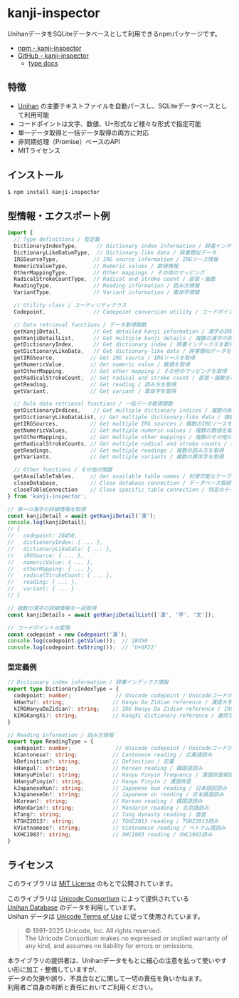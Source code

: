 # kanji-inspector

UnihanデータをSQLiteデータベースとして利用できるnpmパッケージです。

* [npm - kanji-inspector](https://www.npmjs.com/package/kanji-inspector)
* [GitHub - kanji-inspector](https://github.com/ykhirao/kanji-inspector)
  * [type docs](https://github.com/ykhirao/kanji-inspector/blob/main/TYPE.md)

## 特徴
- [Unihan](https://www.unicode.org/charts/unihan.html) の主要テキストファイルを自動パースし、SQLiteデータベースとして利用可能
- コードポイントは文字、数値、U+形式など様々な形式で指定可能
- 単一データ取得と一括データ取得の両方に対応
- 非同期処理（Promise）ベースのAPI
- MITライセンス

## インストール

```bash
$ npm install kanji-inspector
```

## 型情報・エクスポート例

```typescript
import {
  // Type definitions / 型定義
  DictionaryIndexType,      // Dictionary index information / 辞書インデックス情報
  DictionaryLikeDatumType,  // Dictionary-like data / 辞書類似データ
  IRGSourceType,           // IRG source information / IRGソース情報
  NumericValueType,        // Numeric values / 数値情報
  OtherMappingType,        // Other mappings / その他のマッピング
  RadicalStrokeCountType,  // Radical and stroke count / 部首・画数
  ReadingType,             // Reading information / 読み方情報
  VariantType,             // Variant information / 異体字情報

  // Utility class / ユーティリティクラス
  Codepoint,               // Codepoint conversion utility / コードポイント変換ユーティリティ

  // Data retrieval functions / データ取得関数
  getKanjiDetail,          // Get detailed kanji information / 漢字の詳細情報を取得
  getKanjiDetailList,      // Get multiple kanji details / 複数の漢字の詳細を取得
  getDictionaryIndex,      // Get dictionary index / 辞書インデックスを取得
  getDictionaryLikeData,   // Get dictionary-like data / 辞書類似データを取得
  getIRGSource,           // Get IRG source / IRGソースを取得
  getNumericValue,        // Get numeric value / 数値を取得
  getOtherMapping,        // Get other mapping / その他のマッピングを取得
  getRadicalStrokeCount,  // Get radical and stroke count / 部首・画数を取得
  getReading,             // Get reading / 読み方を取得
  getVariant,             // Get variant / 異体字を取得

  // Bulk data retrieval functions / 一括データ取得関数
  getDictionaryIndices,    // Get multiple dictionary indices / 複数の辞書インデックスを取得
  getDictionaryLikeDataList, // Get multiple dictionary-like data / 複数の辞書類似データを取得
  getIRGSources,          // Get multiple IRG sources / 複数のIRGソースを取得
  getNumericValues,       // Get multiple numeric values / 複数の数値を取得
  getOtherMappings,       // Get multiple other mappings / 複数のその他のマッピングを取得
  getRadicalStrokeCounts, // Get multiple radical and stroke counts / 複数の部首・画数を取得
  getReadings,            // Get multiple readings / 複数の読み方を取得
  getVariants,            // Get multiple variants / 複数の異体字を取得

  // Other functions / その他の関数
  getAvailableTables,     // Get available table names / 利用可能なテーブル名を取得
  closeDatabase,          // Close database connection / データベース接続を閉じる
  closeTableConnection    // Close specific table connection / 特定のテーブル接続を閉じる
} from 'kanji-inspector';

// 単一の漢字の詳細情報を取得
const kanjiDetail = await getKanjiDetail('漢');
console.log(kanjiDetail);
// {
//   codepoint: 28450,
//   dictionaryIndex: { ... },
//   dictionaryLikeData: { ... },
//   iRGSource: { ... },
//   numericValue: { ... },
//   otherMapping: { ... },
//   radicalStrokeCount: { ... },
//   reading: { ... },
//   variant: { ... }
// }

// 複数の漢字の詳細情報を一括取得
const kanjiDetails = await getKanjiDetailList(['漢', '字', '文']);

// コードポイントの変換
const codepoint = new Codepoint('漢');
console.log(codepoint.getValue());  // 28450
console.log(codepoint.toString());  // 'U+6F22'
```

### 型定義例

```typescript
// Dictionary index information / 辞書インデックス情報
export type DictionaryIndexType = {
  codepoint: number;              // Unicode codepoint / Unicodeコードポイント
  kHanYu?: string;               // Hanyu Da Zidian reference / 漢語大字典参照
  kIRGHanyuDaZidian?: string;    // IRG Hanyu Da Zidian reference / IRG漢語大字典参照
  kIRGKangXi?: string;           // KangXi dictionary reference / 康煕字典参照
}

// Reading information / 読み方情報
export type ReadingType = {
  codepoint: number;              // Unicode codepoint / Unicodeコードポイント
  kCantonese?: string;           // Cantonese reading / 広東語読み
  kDefinition?: string;          // Definition / 定義
  kHangul?: string;              // Korean reading / 韓国語読み
  kHanyuPinlu?: string;          // Hanyu Pinyin frequency / 漢語拼音頻度
  kHanyuPinyin?: string;         // Hanyu Pinyin / 漢語拼音
  kJapaneseKun?: string;         // Japanese kun reading / 日本語訓読み
  kJapaneseOn?: string;          // Japanese on reading / 日本語音読み
  kKorean?: string;              // Korean reading / 韓国語読み
  kMandarin?: string;            // Mandarin reading / 北京語読み
  kTang?: string;                // Tang dynasty reading / 唐音
  kTGHZ2013?: string;            // TGHZ2013 reading / TGHZ2013読み
  kVietnamese?: string;          // Vietnamese reading / ベトナム語読み
  kXHC1983?: string;             // XHC1983 reading / XHC1983読み
}
```

## ライセンス

このライブラリは [MIT License](./LICENSE) のもとで公開されています。

このライブラリは [Unicode Consortium](https://www.unicode.org/) によって提供されている  
[Unihan Database](https://www.unicode.org/charts/unihan.html) のデータを利用しています。  
Unihan データは [Unicode Terms of Use](https://www.unicode.org/copyright.html) に従って使用されています。

> © 1991–2025 Unicode, Inc. All rights reserved.  
> The Unicode Consortium makes no expressed or implied warranty of any kind, and assumes no liability for errors or omissions.

本ライブラリの提供者は、Unihanデータをもとに細心の注意を払って使いやすい形に加工・整備していますが、  
データの欠損や誤り、不具合などに関して一切の責任を負いかねます。  
利用者ご自身の判断と責任においてご利用ください。
